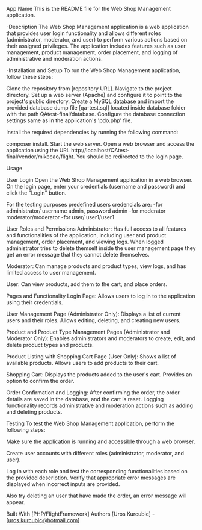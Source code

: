 App Name
This is the README file for the Web Shop Management application.

-Description
The Web Shop Management application is a web application that provides user login functionality and allows different roles (administrator, moderator, and user) to perform various actions based on their assigned privileges. The application includes features such as user management, product management, order placement, and logging of administrative and moderation actions.

-Installation and Setup
To run the Web Shop Management application, follow these steps:

Clone the repository from [repository URL].
Navigate to the project directory.
Set up a web server (Apache) and configure it to point to the project's public directory.
Create a MySQL database and import the provided database dump file [qa-test.sql] located inside database folder with the path QAtest-final/database.
Configure the database connection settings same as in the application's 'pdo.php' file.

Install the required dependencies by running the following command:

composer install.
Start the web server.
Open a web browser and access the application using the URL http://localhost/QAtest-final/vendor/mikecao/flight. You should be redirected to the login page.

Usage

User Login
Open the Web Shop Management application in a web browser.
On the login page, enter your credentials (username and password) and click the "Login" button.

For the testing purposes predefined users credencials are:
-for administrator/ username admin, password admin
-for moderator moderator/moderator
-for user/ user1/user1

User Roles and Permissions
Administrator: Has full access to all features and functionalities of the application, including user and product management, order placement, and viewing logs.
When logged administrator tries to delete themself inside the user management page they get an
error message that they cannot delete themselves.

Moderator: Can manage products and product types, view logs, and has limited access to user management.

User: Can view products, add them to the cart, and place orders.

Pages and Functionality
Login Page: Allows users to log in to the application using their credentials.

User Management Page (Administrator Only):
Displays a list of current users and their roles.
Allows editing, deleting, and creating new users.

Product and Product Type Management Pages (Administrator and Moderator Only):
Enables administrators and moderators to create, edit, and delete product types and products.

Product Listing with Shopping Cart Page (User Only):
Shows a list of available products.
Allows users to add products to their cart.

Shopping Cart:
Displays the products added to the user's cart.
Provides an option to confirm the order.

Order Confirmation and Logging:
After confirming the order, the order details are saved in the database, and the cart is reset.
Logging functionality records administrative and moderation actions such as adding and deleting products.

Testing
To test the Web Shop Management application, perform the following steps:

Make sure the application is running and accessible through a web browser.

Create user accounts with different roles (administrator, moderator, and user).

Log in with each role and test the corresponding functionalities based on the provided description.
Verify that appropriate error messages are displayed when incorrect inputs are provided.

Also try deleting an user that have made the order, an error message will appear.

Built With
[PHP/FlightFramework]
Authors
[Uros Kurcubic] - [uros.kurcubic@hotmail.com]
